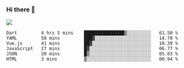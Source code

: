 ### Hi there 👋

<!--
**guozhigq/guozhigq** is a ✨ _special_ ✨ repository because its `README.md` (this file) appears on your GitHub profile.

Here are some ideas to get you started:

- 🔭 I’m currently working on ...
- 🌱 I’m currently learning ...
- 👯 I’m looking to collaborate on ...
- 🤔 I’m looking for help with ...
- 💬 Ask me about ...
- 📫 How to reach me: ...
- 😄 Pronouns: ...
- ⚡ Fun fact: ...
-->
![](https://github-readme-stats.vercel.app/api?username=guozhigq&show_icons=true)
<!--START_SECTION:waka-->

```text
Dart         4 hrs 5 mins    ███████████████▒░░░░░░░░░   61.50 %
YAML         58 mins         ███▓░░░░░░░░░░░░░░░░░░░░░   14.70 %
Vue.js       41 mins         ██▓░░░░░░░░░░░░░░░░░░░░░░   10.39 %
JavaScript   27 mins         █▓░░░░░░░░░░░░░░░░░░░░░░░   06.77 %
JSON         20 mins         █▒░░░░░░░░░░░░░░░░░░░░░░░   05.03 %
HTML         3 mins          ▒░░░░░░░░░░░░░░░░░░░░░░░░   00.94 %
```

<!--END_SECTION:waka-->
